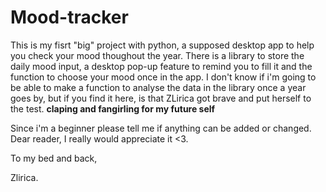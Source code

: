 # Mood-tracker

This is my fisrt "big" project with python, a supposed desktop app to help you check your mood thoughout the year. There is a library to store the daily mood input, a desktop pop-up feature to remind you to fill it and the function to choose your mood once in the app. I don't know if i'm going to be able to make a function to analyse the data in the library once a year goes by, but if you find it here, is that ZLirica got brave and put herself to the test. **claping and fangirling for my future self**   

Since i'm a beginner please tell me if anything can be added or changed. Dear reader, I really would appreciate it <3. 

To my bed and back,

Zlirica.
